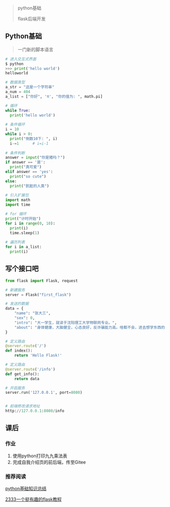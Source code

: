 > python基础
>
> flask后端开发

## Python基础

> 一门新的脚本语言

```python
# 进入交互式界面
$ python
>>> print('hello world')
helloworld

# 数据类型
a_str = "这是一个字符串"
a_num = 404
a_list = ["你好", 'π', "你的值为: ", math.pi]

# 循环
while True:
  print('hello world')
  
# 条件循环
i = 10
while i > 0:
  print("倒数10下: ", i)
  i-=1		# i=i-1
  
# 条件判断
answer = input("你是猪吗？")
if answer == '是':
  print("真可爱")
elif answer == 'yes':
  print("so cute")
else:
  print("肮脏的人类")
  
# 引入扩展包
import math
import time

# for 循环
print("计时开始")
for i in range(0, 10):
  print(i)
  time.sleep(1)
          
# 遍历列表
for i in a_list:
  print(i)
```

## 写个接口吧

```python
from flask import Flask, request

# 新建服务
server = Flask("first_flask")

# 发送的数据
data = {
    "name": "张大三",
    "sex": 0,
    "intro": "大一学生，就读于沈阳理工大学物联网专业。",
    "about": "身体健康，大脑健全，心态良好，反诈骗能力高。啥都不会，进去想学东西的，emmmm没了。"
}

# 定义路由
@server.route('/')
def index():
    return 'Hello Flask!'

# 定义路由
@server.route('/info')
def get_info():
    return data

# 开启服务
server.run('127.0.0.1', port=8080)


# 前端修改请求地址
http://127.0.0.1:8080/info
```

## 课后

### 作业

1. 使用python打印九九乘法表
2. 完成自我介绍页的前后端，传至Gitee

### 推荐阅读

[python基础知识总结](https://zhuanlan.zhihu.com/p/56595142)

[2333一个挺有趣的flask教程](https://zhuanlan.zhihu.com/p/73278003)
